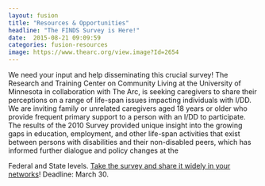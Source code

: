 ```yaml
---
layout: fusion
title: "Resources & Opportunities"
headline: "The FINDS Survey is Here!"
date:  2015-08-21 09:09:59
categories: fusion-resources
image: https://www.thearc.org/view.image?Id=2654
---
```

We need your input and help disseminating this crucial survey! The Research and Training Center on Community Living at the University of Minnesota in collaboration with The Arc, is seeking caregivers to share their perceptions on a range of life-span issues impacting individuals with I/DD. We are inviting family or unrelated caregivers aged 18 years or older who provide frequent primary support to a person with an I/DD to participate. The results of the 2010 Survey provided unique insight into the growing gaps in education, employment, and other life-span activities that exist between persons with disabilities and their non-disabled peers, which has informed further dialogue and policy changes at the

Federal and State levels. <a href="http://thearc.org/FINDS">Take the survey and share it widely in your networks</a>! Deadline: March 30.